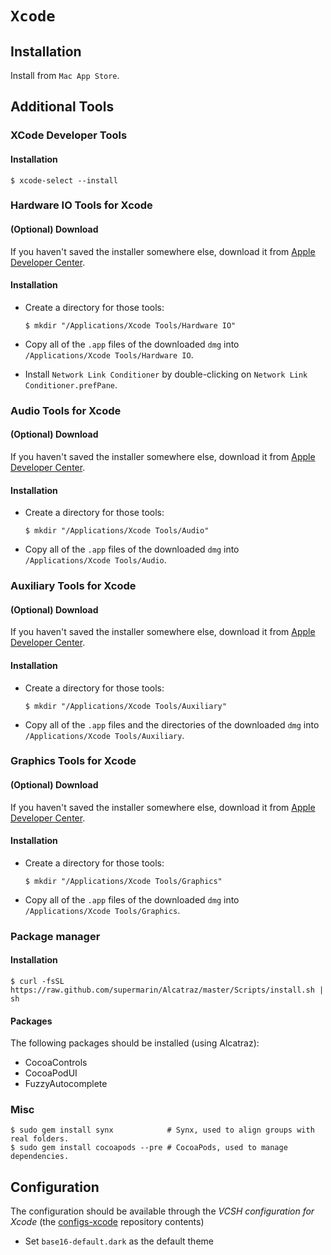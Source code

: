 # `Xcode`

## Installation

Install from `Mac App Store`.

## Additional Tools

### XCode Developer Tools

#### Installation

```ShellSession
$ xcode-select --install
```

### Hardware IO Tools for Xcode

#### (Optional) Download

If you haven't saved the installer somewhere else, download it from [Apple Developer Center](https://developer.apple.com/downloads/index.action).

#### Installation

* Create a directory for those tools:
  
  ```ShellSession
  $ mkdir "/Applications/Xcode Tools/Hardware IO"
  ```
* Copy all of the `.app` files of the downloaded `dmg` into `/Applications/Xcode Tools/Hardware IO`.
* Install `Network Link Conditioner` by double-clicking on `Network Link Conditioner.prefPane`.

### Audio Tools for Xcode

#### (Optional) Download

If you haven't saved the installer somewhere else, download it from [Apple Developer Center](https://developer.apple.com/downloads/index.action).

#### Installation

* Create a directory for those tools:
  
  ```ShellSession
  $ mkdir "/Applications/Xcode Tools/Audio"
  ```
* Copy all of the `.app` files of the downloaded `dmg` into `/Applications/Xcode Tools/Audio`.

### Auxiliary Tools for Xcode

#### (Optional) Download

If you haven't saved the installer somewhere else, download it from [Apple Developer Center](https://developer.apple.com/downloads/index.action).

#### Installation

* Create a directory for those tools:
  
  ```ShellSession
  $ mkdir "/Applications/Xcode Tools/Auxiliary"
  ```
* Copy all of the `.app` files and the directories of the downloaded `dmg` into `/Applications/Xcode Tools/Auxiliary`.

### Graphics Tools for Xcode

#### (Optional) Download

If you haven't saved the installer somewhere else, download it from [Apple Developer Center](https://developer.apple.com/downloads/index.action).

#### Installation

* Create a directory for those tools:
  
  ```ShellSession
  $ mkdir "/Applications/Xcode Tools/Graphics"
  ```
* Copy all of the `.app` files of the downloaded `dmg` into `/Applications/Xcode Tools/Graphics`.

### Package manager

#### Installation

```ShellSession
$ curl -fsSL https://raw.github.com/supermarin/Alcatraz/master/Scripts/install.sh | sh
```

#### Packages

The following packages should be installed (using Alcatraz):
* CocoaControls
* CocoaPodUI
* FuzzyAutocomplete

### Misc

```ShellSession
$ sudo gem install synx            # Synx, used to align groups with real folders.
$ sudo gem install cocoapods --pre # CocoaPods, used to manage dependencies.
```

## Configuration

The configuration should be available through the *VCSH configuration for Xcode* (the [configs-xcode](https://github.com/alem0lars/configs-xcode) repository contents)

* Set `base16-default.dark` as the default theme
